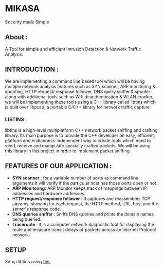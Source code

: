 # MIKASA
Security made Simple

## About :                    
A Tool for simple and efficient Intrusion Detection & Network Traffic Analysis.

## INTRODUCTION :

We are implementing a command line based tool which will be having multiple network analysis features such as SYN scanner, ARP monitoring & spoofing, HTTP request/ response follower, DNS query sniffer & spoofer along with additional tools such as Wifi deauthentication & WLAN cracker, we will be implementing these tools using a C++ library called libtins which is built over libpcap, a portable C/C++ library for network traffic capture. 


### LIBTINS :   

libtins is a high-level multiplatform C++ network packet sniffing and crafting library.
Its main purpose is to provide the C++ developer an easy, efficient, platform and endianness-independent way to create tools which need to send, receive and manipulate specially crafted packets. 
We will be using this library in this project in order to implement packet sniffing. 


## FEATURES OF OUR APPLICATION : 

- **SYN scanner** : for a variable number of ports as command line arguments it will verify if the particular host has those ports open or not. 
- **ARP Monitoring**: ARP Monitor keeps track of mappings between IP addresses and hardware addresses.
- **HTTP request/response follower** : It captures and reassembles TCP streams, showing for each request, the HTTP method, URL, host and the server's response code. 
- **DNS queries sniffer** : Sniffs DNS queries and prints the domain names being queried.
- **Traceroute** : It is a computer network diagnostic tool for displaying the route and measure transit delays of packets across an Internet Protocol network. 

## SETUP

Setup libtins using [this](http://libtins.github.io/download/)
